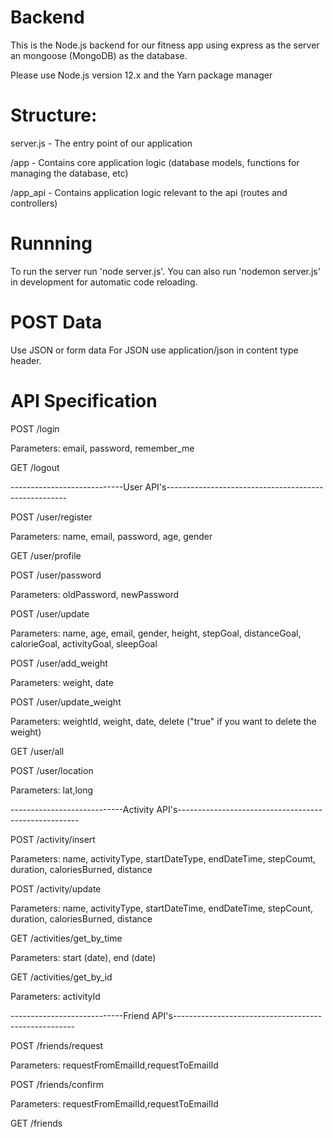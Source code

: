 # Backend

This is the Node.js backend for our fitness app using express as the server an mongoose (MongoDB) as the database.

Please use Node.js version 12.x and the Yarn package manager

# Structure:

server.js - The entry point of our application

/app - Contains core application logic (database models, functions for managing the database, etc)

/app_api - Contains application logic relevant to the api (routes and controllers)

# Runnning

To run the server run 'node server.js'.  You can also run 'nodemon server.js' in development for automatic code reloading.


# POST Data
Use JSON or form data
For JSON use application/json in content type header.

# API Specification

POST /login

Parameters: email, password, remember_me

GET /logout

----------------------------User API's-----------------------------------------------------

POST /user/register

Parameters: name, email, password, age, gender

GET /user/profile

POST /user/password

Parameters: oldPassword, newPassword

POST /user/update

Parameters: name, age, email, gender, height, stepGoal, distanceGoal, calorieGoal, activityGoal, sleepGoal

POST /user/add_weight

Parameters: weight, date

POST /user/update_weight

Parameters: weightId, weight, date, delete ("true" if you want to delete the weight)

GET /user/all

POST /user/location

Parameters: lat,long


----------------------------Activity API's-----------------------------------------------------

POST /activity/insert

Parameters: name, activityType, startDateType, endDateTime, stepCoumt, duration, caloriesBurned, distance

POST /activity/update

Parameters: name, activityType, startDateTime, endDateTime, stepCount, duration, caloriesBurned, distance

GET /activities/get_by_time 

Parameters: start (date), end (date)

GET /activities/get_by_id

Parameters: activityId

----------------------------Friend API's-----------------------------------------------------

POST /friends/request

Parameters: requestFromEmailId,requestToEmailId

POST /friends/confirm

Parameters: requestFromEmailId,requestToEmailId

GET /friends

 